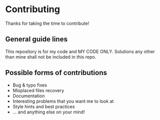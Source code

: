 # Contributing

Thanks for taking the time to contribute!

## General guide lines

This repository is for my code and MY CODE ONLY.
Solutions any other than mine shall not be included in this repo.

## Possible forms of contributions

* Bug & typo fixes
* Misplaced files recovery
* Documentation
* Interesting problems that you want me to look at
* Style hints and best practices
* ... and anything else on your mind!
